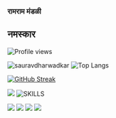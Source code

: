 ### रामराम मंडळी 
## नमस्कार
![Profile views](https://gpvc.arturio.dev/sauravdharwadkar)



![sauravdharwadkar](https://github-readme-stats.vercel.app/api?username=sauravdharwadkar&count_private=true&show_icons=true&theme=flag-india)
![Top Langs](https://github-readme-stats.vercel.app/api/top-langs/?username=sauravdharwadkar&layout=compact&exclude_repo=megatools-fork)

[![GitHub Streak](http://github-readme-streak-stats.herokuapp.com?user=sauravdharwadkar)](https://git.io/streak-stats)
<!--
![](https://cr-ss-service.azurewebsites.net/api/ScreenShot?widget=timeline&username=sauravdharwadkar)
-->
![](https://cr-ss-service.azurewebsites.net/api/ScreenShot?widget=summary&username=sauravdharwadkar)
![SKILLS](https://cr-skills-chart-widget.azurewebsites.net/api/api?username=sauravdharwadkar&skills=Batchfile,c++.css.html,json,java,javascript,python,scss,shell,typescript)

![](http://github-profile-summary-cards.vercel.app/api/cards/profile-details?username=sauravdharwadkar&theme=default) 
![](http://github-profile-summary-cards.vercel.app/api/cards/repos-per-language?username=sauravdharwadkar&theme=default)
![](http://github-profile-summary-cards.vercel.app/api/cards/stats?username=sauravdharwadkar&theme=default) 
![](http://github-profile-summary-cards.vercel.app/api/cards/productive-time?username=sauravdharwadkar&theme=default&utcOffset=8) 

<!--
![Sauravdharwadkar's wakatime stats](https://github-readme-stats.vercel.app/api/wakatime?username=sauravdharwadkar&layout=compact)
 -->
<!--
**SauravDharwadkar/SauravDharwadkar** is a ✨ _special_ ✨ repository because its `README.md` (this file) appears on your GitHub profile.

Here are some ideas to get you started:

- 🔭 I’m currently working on ...
- 🌱 I’m currently learning ...
- 👯 I’m looking to collaborate on ...
- 🤔 I’m looking for help with ...
- 💬 Ask me about ...
- 📫 How to reach me: ...
- 😄 Pronouns: ...
- ⚡ Fun fact: ...
-->
